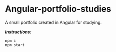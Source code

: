 # Angular-portfolio-studies

A small portfolio created in Angular for studying.

***Instructions:***

```
npm i
npm start
```
